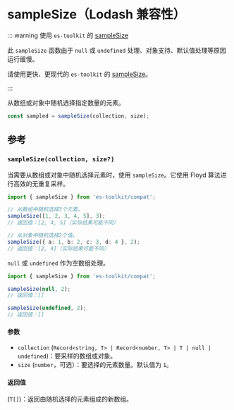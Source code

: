 # sampleSize（Lodash 兼容性）

::: warning 使用 `es-toolkit` 的 [sampleSize](../../array/sampleSize.md)

此 `sampleSize` 函数由于 `null` 或 `undefined` 处理、对象支持、默认值处理等原因运行缓慢。

请使用更快、更现代的 `es-toolkit` 的 [sampleSize](../../array/sampleSize.md)。

:::

从数组或对象中随机选择指定数量的元素。

```typescript
const sampled = sampleSize(collection, size);
```

## 参考

### `sampleSize(collection, size?)`

当需要从数组或对象中随机选择元素时，使用 `sampleSize`。它使用 Floyd 算法进行高效的无重复采样。

```typescript
import { sampleSize } from 'es-toolkit/compat';

// 从数组中随机选择3个元素。
sampleSize([1, 2, 3, 4, 5], 3);
// 返回值：[2, 4, 5]（实际结果可能不同）

// 从对象中随机选择2个值。
sampleSize({ a: 1, b: 2, c: 3, d: 4 }, 2);
// 返回值：[2, 4]（实际结果可能不同）
```

`null` 或 `undefined` 作为空数组处理。

```typescript
import { sampleSize } from 'es-toolkit/compat';

sampleSize(null, 2);
// 返回值：[]

sampleSize(undefined, 2);
// 返回值：[]
```

#### 参数

- `collection` (`Record<string, T> | Record<number, T> | T | null | undefined`)：要采样的数组或对象。
- `size` (`number`，可选）：要选择的元素数量。默认值为 `1`。

#### 返回值

(`T[]`)：返回由随机选择的元素组成的新数组。
